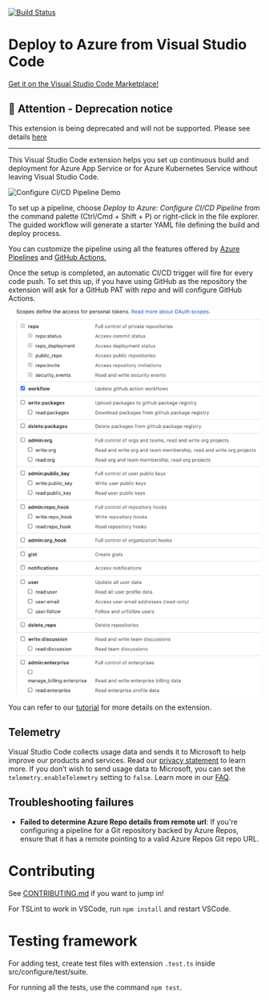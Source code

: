 [![Build Status](https://dev.azure.com/mseng/AzureDevOps/_apis/build/status/vscode-deploy-azure-CI)](https://mseng.visualstudio.com/AzureDevOps/_build/latest?definitionId=9436)

# Deploy to Azure from Visual Studio Code

[Get it on the Visual Studio Code Marketplace!](https://marketplace.visualstudio.com/items?itemName=ms-vscode-deploy-azure.azure-deploy)


## 📢 Attention - Deprecation notice

This extension is being deprecated and will not be supported. Please see details [here](https://github.com/microsoft/vscode-deploy-azure/issues/239)

----------------


This Visual Studio Code extension helps you set up continuous build and deployment for Azure App Service or for Azure Kubernetes Service without leaving Visual Studio Code.

![Configure CI/CD Pipeline Demo](https://gist.githubusercontent.com/dikhakha/d86193a3195f50d6125ec5b1b033c373/raw/c8e5c1452b068fd01387fcf5627029f9ac8db424/configure-cicd-pipeline.gif)

To set up a pipeline, choose *Deploy to Azure: Configure CI/CD Pipeline* from the command palette (Ctrl/Cmd + Shift + P) or right-click in the file explorer. The guided workflow will generate a starter YAML file defining the build and deploy process.

You can customize the pipeline using all the features offered by [Azure Pipelines](https://azure.com/pipelines) and [GitHub Actions.](https://github.com/features/actions/)

Once the setup is completed, an automatic CI/CD trigger will fire for every code push. To set this up, if you have using GitHub as the repository the extension will ask for a GitHub PAT with *repo* and will configure GitHub Actions. 

![GitHub PAT scope](ghpatpermissions.JPG)

You can refer to our [tutorial](https://docs.microsoft.com/en-us/azure/devops/pipelines/targets/deploy-to-azure-vscode?view=azure-devops) for more details on the extension. 

## Telemetry

Visual Studio Code collects usage data and sends it to Microsoft to help improve our products and services. Read our [privacy statement](https://go.microsoft.com/fwlink/?LinkID=528096&clcid=0x409) to learn more. If you don’t wish to send usage data to Microsoft, you can set the `telemetry.enableTelemetry` setting to `false`. Learn more in our [FAQ](https://code.visualstudio.com/docs/supporting/faq#_how-to-disable-telemetry-reporting).

## Troubleshooting failures

- **Failed to determine Azure Repo details from remote url**: If you're configuring a pipeline for a Git repository backed by Azure Repos, ensure that it has a remote pointing to a valid Azure Repos Git repo URL.

# Contributing

See [CONTRIBUTING.md](CONTRIBUTING.md) if you want to jump in!

For TSLint to work in VSCode, run `npm install` and restart VSCode.

# Testing framework

For adding test, create test files with extension `.test.ts` inside src/configure/test/suite.

For running all the tests, use the command `npm test`.
